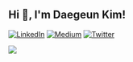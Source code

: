 
## Hi 👋, I'm Daegeun Kim!
[![LinkedIn](https://img.shields.io/badge/LinkedIn-%230077B5.svg?logo=linkedin&logoColor=white)](https://linkedin.com/in/daegeun-kim) [![Medium](https://img.shields.io/badge/Medium-12100E?logo=medium&logoColor=white)](https://medium.com/@@daegeun.kim) [![Twitter](https://img.shields.io/badge/Twitter-%231DA1F2.svg?logo=Twitter&logoColor=white)](https://twitter.com/dgkim84) 


![](https://github-readme-streak-stats.herokuapp.com/?user=k8nx&theme=radical&hide_border=true)<br/>
